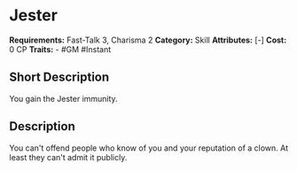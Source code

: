 # Jester

**Requirements:** Fast-Talk 3, Charisma 2
**Category:** Skill
**Attributes:** [-]
**Cost:** 0 CP
**Traits:** -  #GM #Instant


## Short Description
You gain the Jester immunity.

## Description
You can't offend people who know of you and your reputation of a clown. At least they can't admit it publicly.
